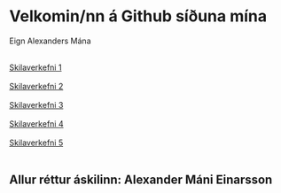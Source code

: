
<html>
    <head>
            <link rel="stylesheet" href="efnisyfirlit/efnisyfirlit.css.css">
    </head>
    <body>
        <h1>Velkomin/nn á Github síðuna mína</h1>
        <p>Eign Alexanders Mána</p>
            <br>
                <a href="skilaverkefni_1/skilaverkefni_1.html">Skilaverkefni 1</a>
            <br>
            <br>
                <a href="skilaverkefni_2/skilaverkefni_2.html">Skilaverkefni 2</a>
            <br>
            <br>
                <a href="skilaverkefni_3/skilaverkefni_3.html">Skilaverkefni 3</a>
            <br>
            <br>
                <a href="skilaverkefni_4/skilaverkefni_4.html">Skilaverkefni 4</a>
            <br>
            <br>
                <a href="skilaverkefni_5/skilaverkefni_5.html">Skilaverkefni 5</a>  
            <br> 
            <br>
            <h2>Allur réttur áskilinn: Alexander Máni Einarsson</h2> 
    </body>
</html>

